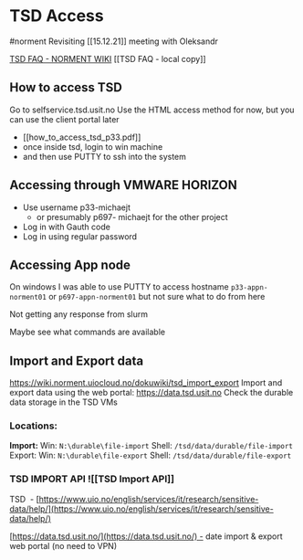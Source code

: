 # TSD Access
#norment 
Revisiting [[15.12.21]] meeting with Oleksandr

[TSD FAQ - NORMENT WIKI](https://wiki.norment.uiocloud.no/dokuwiki/tsd-faq?s%5B%5D=tsd)
[[TSD FAQ - local copy]]

## How to access TSD
Go to selfservice.tsd.usit.no
Use the HTML access method for now, but you can use the client portal later
- [[how_to_access_tsd_p33.pdf]]
- once inside tsd, login to win machine
- and then use PUTTY to ssh into the system

## Accessing through VMWARE HORIZON
- Use username p33-michaejt
	- or presumably p697- michaejt for the other project
- Log in with Gauth code
- Log in using regular password

## Accessing App node
On windows I was able to use PUTTY to access hostname `p33-appn-norment01` or `p697-appn-norment01` but not sure what to do from here

Not getting any response from slurm

Maybe see what commands are available

## Import and Export data
https://wiki.norment.uiocloud.no/dokuwiki/tsd_import_export
Import and export data using the web portal: https://data.tsd.usit.no
Check the durable data storage in the TSD VMs
### **Locations:**
**Import:**
	Win: `N:\durable\file-import`
	Shell: `/tsd/data/durable/file-import`
Export:
	Win: `N:\durable\file-export`
	Shell: `/tsd/data/durable/file-export`

### TSD IMPORT API ![[TSD Import API]]


TSD  - [https://www.uio.no/english/services/it/research/sensitive-data/help/](https://www.uio.no/english/services/it/research/sensitive-data/help/)

[https://data.tsd.usit.no/](https://data.tsd.usit.no/) - date import & export web portal (no need to VPN)